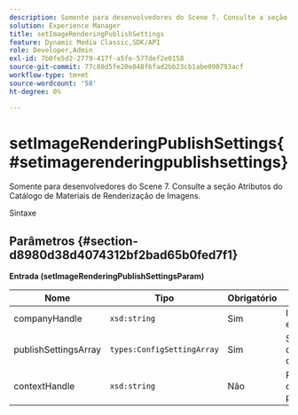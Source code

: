```yaml
---
description: Somente para desenvolvedores do Scene 7. Consulte a seção Atributos do Catálogo de Materiais de Renderização de Imagens.
solution: Experience Manager
title: setImageRenderingPublishSettings
feature: Dynamic Media Classic,SDK/API
role: Developer,Admin
exl-id: 7b0fe5d2-2779-417f-a5fe-577def2e0158
source-git-commit: 77c88d5fe20e048f6fad2bb23cb1abe090793acf
workflow-type: tm+mt
source-wordcount: '58'
ht-degree: 0%

---
```


# setImageRenderingPublishSettings{#setimagerenderingpublishsettings}

Somente para desenvolvedores do Scene 7. Consulte a seção Atributos do Catálogo de Materiais de Renderização de Imagens.

Sintaxe

## Parâmetros {#section-d8980d38d4074312bf2bad65b0fed7f1}

**Entrada (setImageRenderingPublishSettingsParam)**

| Nome | Tipo | Obrigatório | Descrição |
|---|---|---|---|
| companyHandle | `xsd:string` | Sim | Identificador da empresa. |
| publishSettingsArray | `types:ConfigSettingArray` | Sim | Somente para desenvolvedores do Scene 7. |
| contextHandle | `xsd:string` | Não | Processe o contexto de publicação. |
